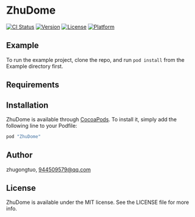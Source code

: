# ZhuDome

[![CI Status](http://img.shields.io/travis/zhugongtuo/ZhuDome.svg?style=flat)](https://travis-ci.org/zhugongtuo/ZhuDome)
[![Version](https://img.shields.io/cocoapods/v/ZhuDome.svg?style=flat)](http://cocoapods.org/pods/ZhuDome)
[![License](https://img.shields.io/cocoapods/l/ZhuDome.svg?style=flat)](http://cocoapods.org/pods/ZhuDome)
[![Platform](https://img.shields.io/cocoapods/p/ZhuDome.svg?style=flat)](http://cocoapods.org/pods/ZhuDome)

## Example

To run the example project, clone the repo, and run `pod install` from the Example directory first.

## Requirements

## Installation

ZhuDome is available through [CocoaPods](http://cocoapods.org). To install
it, simply add the following line to your Podfile:

```ruby
pod "ZhuDome"
```

## Author

zhugongtuo, 944509579@qq.com

## License

ZhuDome is available under the MIT license. See the LICENSE file for more info.
